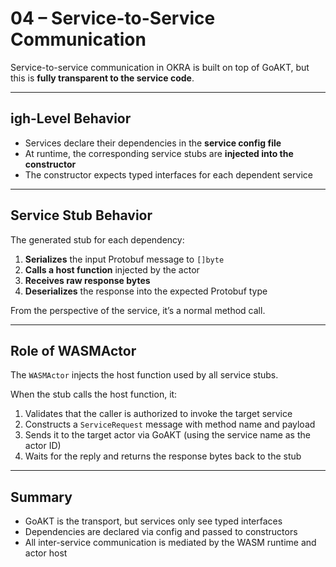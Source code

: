 # 04 – Service-to-Service Communication

Service-to-service communication in OKRA is built on top of GoAKT, but this is **fully transparent to the service code**.

---

## igh-Level Behavior

- Services declare their dependencies in the **service config file**
- At runtime, the corresponding service stubs are **injected into the constructor**
- The constructor expects typed interfaces for each dependent service

---

## Service Stub Behavior

The generated stub for each dependency:

1. **Serializes** the input Protobuf message to `[]byte`
2. **Calls a host function** injected by the actor
3. **Receives raw response bytes**
4. **Deserializes** the response into the expected Protobuf type

From the perspective of the service, it’s a normal method call.

---

## Role of WASMActor

The `WASMActor` injects the host function used by all service stubs.

When the stub calls the host function, it:

1. Validates that the caller is authorized to invoke the target service
2. Constructs a `ServiceRequest` message with method name and payload
3. Sends it to the target actor via GoAKT (using the service name as the actor ID)
4. Waits for the reply and returns the response bytes back to the stub

---

## Summary

- GoAKT is the transport, but services only see typed interfaces
- Dependencies are declared via config and passed to constructors
- All inter-service communication is mediated by the WASM runtime and actor host
